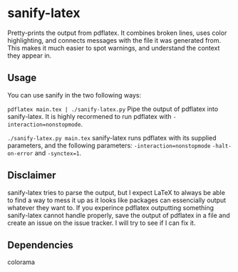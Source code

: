 # sanify-latex
Pretty-prints the output from pdflatex. It combines broken lines, uses color highlighting, and connects messages with the file it was generated from. This makes it much easier to spot warnings, and understand the context they appear in.

## Usage
You can use sanify in the two following ways:

```pdflatex main.tex | ./sanify-latex.py```
Pipe the output of pdflatex into sanify-latex. It is highly recormened to run pdflatex with `-interaction=nonstopmode`.

```./sanify-latex.py main.tex```
sanify-latex runs pdflatex with its supplied parameters, and the following parameters: `-interaction=nonstopmode` `-halt-on-error` and `-synctex=1`.

## Disclaimer

sanify-latex tries to parse the output, but I expect LaTeX to always be able to find a way to mess it up as it looks like packages can essencially output whatever they want to. If you experince pdflatex outputting something sanify-latex cannot handle properly, save the output of pdflatex in a file and create an issue on the issue tracker. I will try to see if I can fix it.

## Dependencies
colorama

